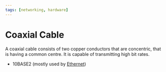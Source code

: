```yaml
---
tags: [networking, hardware]
---
```


# Coaxial Cable

A coaxial cable consists of two copper conductors that are concentric, that is
having a common centre. It is capable of transmitting high bit rates.

- 10BASE2 (mostly used by [Ethernet](202207051550.md))

